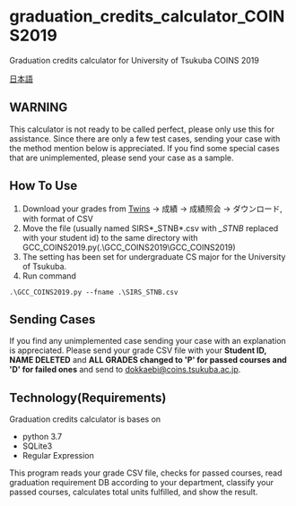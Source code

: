 # graduation_credits_calculator_COINS2019
 Graduation credits calculator for University of Tsukuba COINS 2019
 
 [日本語](./readme/readme_jp/README_JP.md)
 
## WARNING
This calculator is not ready to be called perfect, please only use this for assistance.
Since there are only a few test cases, sending your case with the method mention below is appreciated. If you find some special cases that are unimplemented, please send your case as a sample.
 
## How To Use
 1. Download your grades from [Twins](https://twins.tsukuba.ac.jp/) -> 成績 -> 成績照会 -> ダウンロード, with format of CSV
 2. Move the file (usually named SIRS*_STNB*.csv with *_STNB* replaced with your student id) to the same directory with GCC_COINS2019.py(.\GCC_COINS2019\GCC_COINS2019)
 3. The setting has been set for undergraduate CS major for the University of Tsukuba.
 4. Run command
 ```
 .\GCC_COINS2019.py --fname .\SIRS_STNB.csv
 ```
 
 ## Sending Cases
 If you find any unimplemented case sending your case with an explanation is appreciated.
 Please send your grade CSV file with your **Student ID, NAME DELETED** and **ALL GRADES changed to 'P' for passed courses and 'D' for failed ones** and send to dokkaebi@coins.tsukuba.ac.jp.
 
 ## Technology(Requirements)
 Graduation credits calculator is bases on 
 * python 3.7
 * SQLite3
 * Regular Expression
 
 This program reads your grade CSV file, checks for passed courses, read graduation requirement DB according to your department, classify your passed courses, calculates total units fulfilled, and show the result.
 